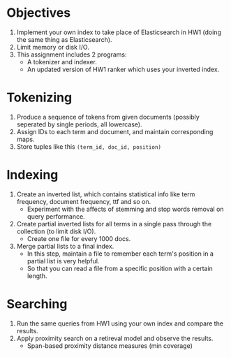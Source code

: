 # Objectives
1. Implement your own index to take place of Elasticsearch in HW1 (doing the same thing as Elasticsearch).
2. Limit memory or disk I/O.
3. This assignment includes 2 programs:
    * A tokenizer and indexer.
    * An updated version of HW1 ranker which uses your inverted index.

# Tokenizing
1. Produce a sequence of tokens from given documents (possibly seperated by single periods, all lowercase).
2. Assign IDs to each term and document, and maintain corresponding maps.
3. Store tuples like this ```(term_id, doc_id, position)```

# Indexing
1. Create an inverted list, which contains statistical info like term frequency, document frequency, ttf and so on.
    * Experiment with the affects of stemming and stop words removal on query performance.
2. Create partial inverted lists for all terms in a single pass through the collection (to limit disk I/O).
    * Create one file for every 1000 docs.
3. Merge partial lists to a final index.
    * In this step, maintain a file to remember each term's position in a partial list is very helpful.
    * So that you can read a file from a specific position with a certain length.
    
# Searching
1. Run the same queries from HW1 using your own index and compare the results.
2. Apply proximity search on a retireval model and observe the results.
    * Span-based proximity distance measures (min coverage)
